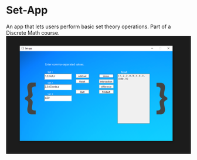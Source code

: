 # Set-App
An app that lets users perform basic set theory operations. Part of a Discrete Math course.
![app screenshot](screenshot.png)